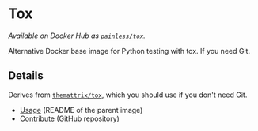 Tox
===

*Available on Docker Hub as [`painless/tox`](https://registry.hub.docker.com/u/painless/tox/).*

Alternative Docker base image for Python testing with tox. If you need Git.

Details
-------

Derives from [`themattrix/tox`](https://hub.docker.com/r/themattrix/tox/), which you should use if you don't need Git.

- [Usage](https://github.com/themattrix/docker-tox#usage) (README of the parent image)
- [Contribute](https://github.com/painless-software/docker-tox/) (GitHub repository)
